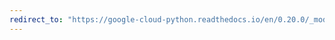 ```yaml
---
redirect_to: "https://google-cloud-python.readthedocs.io/en/0.20.0/_modules/google/cloud/speech/client.html"
---
```

